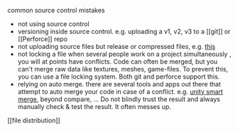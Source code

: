 common source control mistakes
- not using source control
- versioning inside source control. e.g.  uploading a v1, v2, v3 to a [[git]] or [[Perforce]] repo
- not uploading source files but release or compressed files, e.g. [this](https://github.com/CydoniaValley/ue_collider_tool/issues/1)
- not locking a file
  when several people work on a project simultaneously , you will at points have conflicts. Code can often be merged, but you can't merge raw data like textures, meshes, game-files.
  To prevent this, you can use a file locking system. Both git and perforce support this.
- relying on auto merge.
  there are several tools and apps out there that attempt to auto merge your code in case of a conflict. e.g. [unity smart merge](https://docs.unity3d.com/Manual/SmartMerge.html), beyond compare, ...
  Do not blindly trust the result and always manually check & test the result. It often messes up.
  
[[file distribution]]